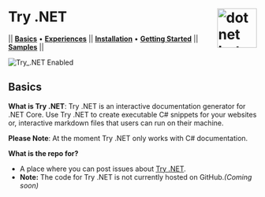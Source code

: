 # Try .NET <img src ="https://user-images.githubusercontent.com/2546640/56708992-deee8780-66ec-11e9-9991-eb85abb1d10a.png" width="80px" alt="dotnet bot in space" align ="right">
|| [**Basics**](#basics) • [**Experiences**]() || [**Installation**]() • [**Getting Started**]() || [**Samples**](Samples) ||

![Try_.NET Enabled](https://img.shields.io/badge/Try_.NET-Enabled-501078.svg)

## Basics
**What is Try .NET**: Try .NET is an interactive documentation generator for .NET Core. Use Try .NET to create executable C# snippets for your websites or,  interactive markdown files that users can run on their machine. 

**Please Note**: At the moment Try .NET only works with C# documentation. 

**What is the repo for?**
- A place where you can post issues about [Try .NET](https://github.com/dotnet/try/issues).
- **Note:** The code for Try .NET is not currently hosted on GitHub.*(Coming soon)*

